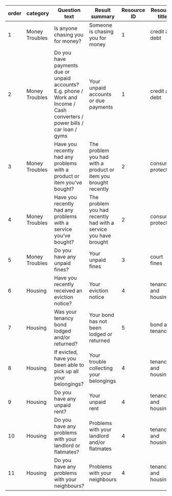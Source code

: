 

| order | category | Question text | Result summary | Resource ID | Resource title | Resource link |
| --- | --- | --- | --- | --- | --- | --- |
| 1 | Money Troubles | Is anyone chasing you for money? | Someone is chasing you for money | 1 | credit and debt | http://communitylaw.org.nz/community-law-manual/chapter-13-credit-and-debt/what-this-chapter-covers-chapter-13/ |
| 2 | Money Troubles | Do you have payments due or unpaid accounts? E.g. phone / Work and Income / Cash converters / power bills / car loan / gyms | Your unpaid accounts or due payments | 1 | credit and debt | http://communitylaw.org.nz/community-law-manual/chapter-13-credit-and-debt/what-this-chapter-covers-chapter-13/ |
| 3 | Money Troubles | Have you recently had any problems with a product or item you’ve bought? | The problem you had with a product or item you brought recently | 2 | consumer protection | http://communitylaw.org.nz/community-law-manual/chapter-12-consumer-protection/what-this-chapter-covers-chapter-12/ |
| 4 | Money Troubles |Have you recently had any problems with a service you’ve bought? |The problem you had recently had with a service you have brought | 2 | consumer protection | http://communitylaw.org.nz/community-law-manual/chapter-12-consumer-protection/what-this-chapter-covers-chapter-12/ |
| 5 | Money Troubles | Do you have any unpaid fines? | Your unpaid fines | 3 | court fines | http://communitylaw.org.nz/community-law-manual/chapter-32-court-fines/what-this-chapter-covers-chapter-32/ |
| 6 | Housing | Have you recently received an eviction notice? | Your eviction notice | 4 | tenancy and housing |http://communitylaw.org.nz/community-law-manual/chapter-15-tenancy-and-housing/what-this-chapter-covers-chapter-15/ |
| 7 | Housing | Was your tenancy bond lodged and/or returned? | Your bond has not been lodged or returned | 5 | bond and tenancy | https://www.tenancy.govt.nz/about-tenancy-services/contact-us/ |
| 8 | Housing | If evicted, have you been able to pick up all your belongings? | Your trouble collecting your belongings | 4 | tenancy and housing | http://communitylaw.org.nz/community-law-manual/chapter-15-tenancy-and-housing/what-this-chapter-covers-chapter-15/ |
| 9 | Housing | Do you have any unpaid rent? | Your unpaid rent | 4 | tenancy and housing | tenancy and housing | http://communitylaw.org.nz/community-law-manual/chapter-15-tenancy-and-housing/what-this-chapter-covers-chapter-15/ |
| 10 | Housing | Do you have any problems with your landlord or flatmates? | Problems with your landlord and/or flatmates | 4 | tenancy and housing | http://communitylaw.org.nz/community-law-manual/chapter-15-tenancy-and-housing/what-this-chapter-covers-chapter-15/|
| 11 | Housing | Do you have any problems with your neighbours? | Problems with your neighbours | 4 | tenancy and housing | http://communitylaw.org.nz/community-law-manual/chapter-15-tenancy-and-housing/what-this-chapter-covers-chapter-15/ |
